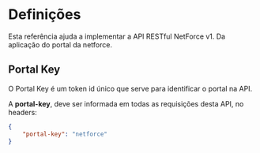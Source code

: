 # Definições

Esta referência ajuda a implementar a API RESTful NetForce v1. Da aplicação do portal da netforce.

## Portal Key

O Portal Key é um token id único que serve para identificar o portal na API.

A **portal-key**, deve ser informada em todas as requisições desta API, no headers:

```json
{
    "portal-key": "netforce"
}
```